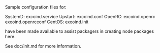 Sample configuration files for:

SystemD: excoind.service
Upstart: excoind.conf
OpenRC:  excoind.openrc
         excoind.openrcconf
CentOS:  excoind.init

have been made available to assist packagers in creating node packages here.

See doc/init.md for more information.
